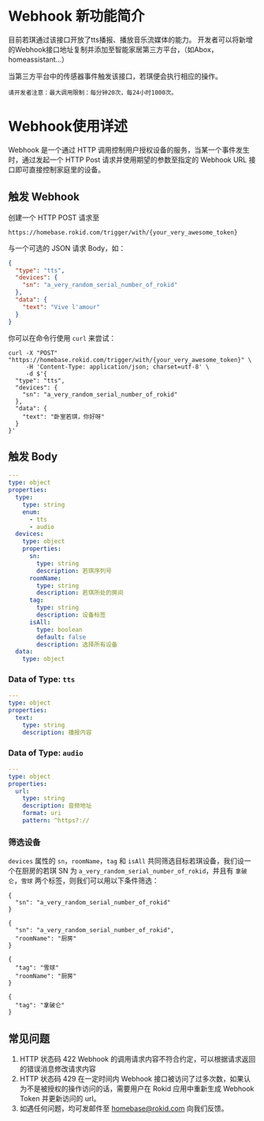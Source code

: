# Webhook 新功能简介

目前若琪通过该接口开放了tts播报、播放音乐流媒体的能力。
开发者可以将新增的Webhook接口地址复制并添加至智能家居第三方平台，（如Abox，homeassistant...）

当第三方平台中的传感器事件触发该接口，若琪便会执行相应的操作。

`请开发者注意：最大调用限制：每分钟20次，每24小时1000次。`



# Webhook使用详述

Webhook 是一个通过 HTTP 调用控制用户授权设备的服务，当某一个事件发生时，通过发起一个 HTTP Post 请求并使用期望的参数至指定的 Webhook URL 接口即可直接控制家庭里的设备。

## 触发 Webhook

创建一个 HTTP POST 请求至

```
https://homebase.rokid.com/trigger/with/{your_very_awesome_token}
```

与一个可选的 JSON 请求 Body，如：

```json
{
  "type": "tts",
  "devices": {
    "sn": "a_very_random_serial_number_of_rokid"
  },
  "data": {
    "text": "Vive l'amour"
  }
}
```

你可以在命令行使用 `curl` 来尝试：

```
curl -X "POST" "https://homebase.rokid.com/trigger/with/{your_very_awesome_token}" \
     -H 'Content-Type: application/json; charset=utf-8' \
     -d $'{
  "type": "tts",
  "devices": {
    "sn": "a_very_random_serial_number_of_rokid"
  },
  "data": {
    "text": "卧室若琪，你好呀"
  }
}'
```

## 触发 Body

```yaml
---
type: object
properties:
  type:
    type: string
    enum:
      - tts
      - audio
  devices:
    type: object
    properties:
      sn:
        type: string
        description: 若琪序列号
      roomName:
        type: string
        description: 若琪所处的房间
      tag:
        type: string
        description: 设备标签
      isAll:
        type: boolean
        default: false
        description: 选择所有设备
  data:
    type: object
```

### Data of Type: `tts`

```yaml
---
type: object
properties:
  text:
    type: string
    description: 播报内容
```

### Data of Type: `audio`

```yaml
---
type: object
properties:
  url:
    type: string
    description: 音频地址
    format: uri
    pattern: ^https?://
```

### 筛选设备

`devices` 属性的 `sn`，`roomName`，`tag` 和 `isAll` 共同筛选目标若琪设备，我们设一个在厨房的若琪 SN 为 `a_very_random_serial_number_of_rokid`，并且有 `拿破仑`，`雪球` 两个标签，则我们可以用以下条件筛选：

```
{
  "sn": "a_very_random_serial_number_of_rokid"
}
```

```
{
  "sn": "a_very_random_serial_number_of_rokid",
  "roomName": "厨房"
}
```

```
{
  "tag": "雪球"
  "roomName": "厨房"
}
```

```
{
  "tag": "拿破仑"
}
```

## 常见问题

1. HTTP 状态码 422
  Webhook 的调用请求内容不符合约定，可以根据请求返回的错误消息修改请求内容
2. HTTP 状态码 429
  在一定时间内 Webhook 接口被访问了过多次数，如果认为不是被授权的操作访问的话，需要用户在 Rokid 应用中重新生成 Webhook Token 并更新访问的 url。
3. 如遇任何问题，均可发邮件至 homebase@rokid.com 向我们反馈。

